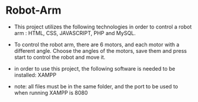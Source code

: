 # Robot-Arm
- This project utilizes the following technologies in order to control a robot arm : HTML, CSS, JAVASCRIPT, PHP and MySQL.

- To control the robot arm, there are 6 motors, and each motor with a different angle. Choose the angles of the motors, save them and press start to control the robot and move it.

- in order to use this project, the following software is needed to be installed: 
XAMPP

- note: all files must be in the same folder, and the port to be used to when running XAMPP is 8080
